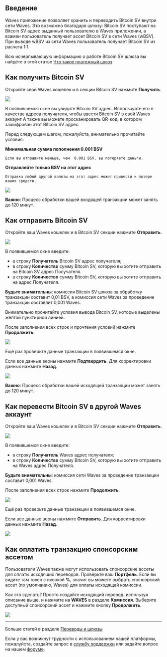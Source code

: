 ## Введение

Waves приложение позволяет хранить и переводить Bitcoin SV внутри сети Waves. Это возможно благодаря шлюзу:
Bitcoin SV поступают на Bitcoin SV адрес выданный пользователю в Waves приложении, а взамен пользователь получает ассет Bitcoin SV в сети Waves (wBSV). При выводе wBSV из сети Waves пользователь получает Bitcoin SV из расчета 1:1.

Всю исчерпывающую информацию о работе Bitcoin SV шлюза вы найдёте в этой статье [Что такое платежный шлюз](/waves-client/frequently-asked-questions-faq/transfers-and-gateways/payment-gateway.md)

## Как получить Bitcoin SV

Откройте свой Waves кошелек и в секции Bitcoin SV нажмите **Получить**.

![](/_assets/bsv_transfers_01.png)

В появившемся окне вы увидите Bitcoin SV адрес.
Используйте его в качестве адреса получателя, чтобы ввести Bitcoin SV в свой Waves аккаунт
А также вы можете просканировать QR-код, в котором зашифрован этот Bitcoin SV адрес.

Перед следующем шагом, пожалуйста, внимательно прочитайте условия:

**Минимальная сумма пополнения 0.001 BSV**
```
Если вы отправите меньше, чем  0.001 BSV, вы потеряете деньги.
```
**Отправляйте только BSV на этот адрес**
```
Отправка любой другой валюты на этот адрес может привести к потере ваших средств.
```

![](/_assets/bsv_transfers_02.png)

**Важно**: Процесс обработки вашей входящей транзакции может занять до 120 минут.

## Как отправить Bitcoin SV

Откройте ваш Waves кошелек и в Bitcoin SV секции нажмите **Отправить**.

![](/_assets/bsv_transfers_03.png)

В появившемся окне введите:

* в строку **Получатель** Bitcoin SV адрес получателя;
* в строку **Количество** сумму Bitcoin SV, которую вы хотите отправить на Bitcoin SV адрес Получателя.
* в строку **Количество** сумму Bitcoin SV, которую вы хотите отправить на адрес Получателя.

**Будьте внимательны**: комиссия Bitcoin SV шлюза за обработку транзакции составит 0,01 BSV, а комиссия сети Waves за проведение транзакции составлит 0,001 Waves.

Внимательно прочитайте условия вывода Bitcoin SV, которые выделены жёлтой пунктирной линией.

После заполнения всех строк и прочтения условий нажмите **Продолжить**.

![](/_assets/bsv_transfers_04.png)

Ещё раз проверьте данные транзакции в появившемся окне.

Если все данные верны нажмите **Подтвердить**. Для корректировки данных нажмите **Назад**.

![](/_assets/bsv_transfers_05.png)

**Важно**: Процесс обработки вашей исходящей транзакции может занять до 120 минут.

## Как перевести Bitcoin SV в другой Waves аккаунт

Откройте ваш Waves кошелек и в Bitcoin SV секции нажмите **Отправить**.

![](/_assets/bsv_transfers_06.png)

В появившемся окне введите:

* в строку **Получатель** Waves адрес получателя;
* в строку **Количество** сумму Bitcoin SV, которую вы хотите отправить на Waves адрес Получателя.

**Будьте внимательны**: комиссия сети Waves за проведение транзакции составит 0,001 Waves.

После заполнения всех строк нажмите **Продолжить**.

![](/_assets/bsv_transfers_07.png)

Ещё раз проверьте данные транзакции в появившемся окне.

Если все данные верны нажмите **Отправить**. Для корректировки данных нажмите **Назад**.

![](/_assets/bsv_transfers_08.png)

## Как оплатить транзакцию спонсорским ассетом

Пользователи Waves также могут использовать спонсорские ассеты для оплаты исходящих переводов. Проверьте ваш **Портфель**. Если вы видите там токен с иконкой **%**, значит вы можете выбрать спонсорский ассет (по умолчанию, Waves) для оплаты исходящей комиссии.

Как это сделать? Просто создайте исходящий перевод, используя описание выше, и нажмите на **WAVES** в разделе **Комиссия**.
Выберите доступный спонсорский ассет и нажмите кнопку **Продолжить**.

![](/_assets/transaction_fee.png)

___

Больше статей в разделе [Переводы и шлюзы](/waves-client/wallet-management.md)

Если у вас возникнут трудности с использованием нашей платформы, пожалуйста, создайте запрос в [службу поддержки](https://support.wavesplatform.com/) или задайте вопрос на нашем [форуме](https://forum.wavesplatform.com/).
